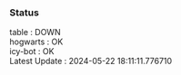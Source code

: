 ### Status


table : DOWN  
hogwarts : OK  
icy-bot : OK  
Latest Update : 2024-05-22 18:11:11.776710
